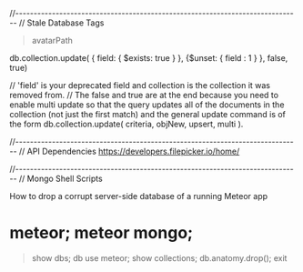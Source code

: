 
//------------------------------------------------------------------------------
//  Stale Database Tags

> avatarPath

db.collection.update( { field: { $exists: true } }, {$unset: { field : 1 } }, false, true)

//  'field' is your deprecated field and collection is the collection it was removed from.
//  The false and true are at the end because you need to enable multi update so that the query updates all of the documents in the collection (not just the first match) and the general update command is of the form db.collection.update( criteria, objNew, upsert, multi ).


//------------------------------------------------------------------------------
//  API Dependencies
https://developers.filepicker.io/home/



//------------------------------------------------------------------------------
//  Mongo Shell Scripts

How to drop a corrupt server-side database of a running Meteor app
# meteor; meteor mongo;
> show dbs; db use meteor; show collections; db.anatomy.drop(); exit


